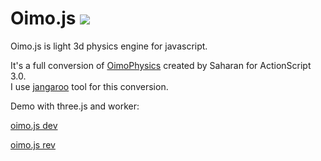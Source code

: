Oimo.js <img src="http://lo-th.github.io/Oimo.js/images/logo48.png"/>
=========

Oimo.js is light 3d physics engine for javascript.

It's a full conversion of [OimoPhysics](https://github.com/saharan/OimoPhysics) created by Saharan for ActionScript 3.0.<br>
I use [jangaroo](http://www.jangaroo.net/home/) tool for this conversion.


Demo with three.js and worker:

[oimo.js dev](http://lo-th.github.io/Oimo.js/index.html)

[oimo.js rev](http://lo-th.github.io/Oimo.js/index_rev.html)
